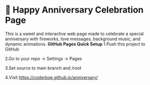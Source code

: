 # 💖 Happy Anniversary Celebration Page

This is a sweet and interactive web page made to celebrate a special anniversary with fireworks, love messages, background music, and dynamic animations.
**GitHub Pages Quick Setup**
1.Push this project to GitHub

2.Go to your repo → Settings → Pages

3.Set source to main branch and /root

4.Visit https://coderboe.github.io/anniversary/
